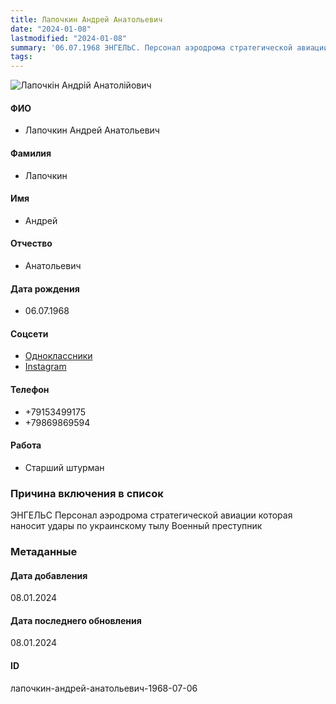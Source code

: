 ```yaml
---
title: Лапочкин Андрей Анатольевич
date: "2024-01-08"
lastmodified: "2024-01-08"
summary: '06.07.1968 ЭНГЕЛЬС. Персонал аэродрома стратегической авиации которая наносит удары по украинскому тылу. Военный преступник'
tags: 
---
```

<!--# pp2-->
<!--## Фигурант-->
<!--### Личные данные-->
<!--#### Фото-->
![Лапочкін Андрій Анатолійович ](https://molfar.com/images/optimized/1696844138_1194349467.png)
#### ФИО
- Лапочкин Андрей Анатольевич
#### Фамилия
- Лапочкин
#### Имя
- Андрей
#### Отчество
- Анатольевич
#### Дата рождения
- 06.07.1968
#### Соцсети
- [Одноклассники](https://ok.ru/profile/562066474994)
- [Instagram](https://www.instagram.com/andreilapochkin3059/)
#### Телефон
- +79153499175
- +79869869594
#### Работа
- Старший штурман
### Причина включения в список
ЭНГЕЛЬС
Персонал аэродрома стратегической авиации которая наносит удары по украинскому тылу
Военный преступник
### Метаданные
#### Дата добавления
08.01.2024
#### Дата последнего обновления
08.01.2024
#### ID
лапочкин-андрей-анатольевич-1968-07-06
<!--## END;-->

